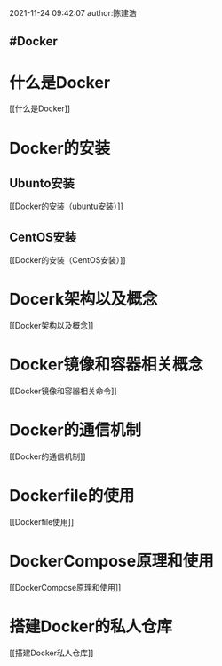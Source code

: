 2021-11-24
09:42:07
author:陈建浩

#Docker  
--- 

# 什么是Docker
[[什么是Docker]]

# Docker的安装
## Ubunto安装
[[Docker的安装（ubuntu安装）]]

## CentOS安装
[[Docker的安装（CentOS安装）]]

# Docerk架构以及概念
[[Docker架构以及概念]]

# Docker镜像和容器相关概念
[[Docker镜像和容器相关命令]]

# Docker的通信机制
[[Docker的通信机制]]

# Dockerfile的使用
[[Dockerfile使用]]

# DockerCompose原理和使用
[[DockerCompose原理和使用]]

# 搭建Docker的私人仓库
[[搭建Docker私人仓库]]